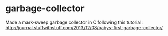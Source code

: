 # garbage-collector
Made a mark-sweep garbage collector in C following this tutorial: http://journal.stuffwithstuff.com/2013/12/08/babys-first-garbage-collector/
